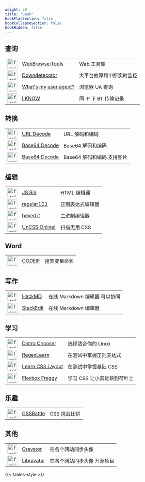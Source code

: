 ```yaml
---
weight: 30
title: "Geek"
bookFlatSection: false
bookCollapseSection: false
bookHidden: false
---
```





## 查询

|  |  |  |
| :----: | ---- | ---- |
| <img loading="lazy" width="32px" alt="favicon" src="https://favicon.im/webbrowsertools.com"> | [WebBrowserTools](https://webbrowsertools.com/) | Web 工具集 |
| <img loading="lazy" width="32px" alt="favicon" src="https://favicon.im/cdn2.downdetector.com"> | [Downdetecotor](https://downdetector.com/) | 大平台故障和中断实时监控 |
| <img loading="lazy" width="32px" alt="favicon" src="https://favicon.im/www.whatsmyua.info"> | [What's my user agent?](https://www.whatsmyua.info/) | 浏览器 UA 查询 |
| <img loading="lazy" width="32px" alt="favicon" src="https://favicon.im/iknowwhatyoudownload.com"> | [I KNOW](https://iknowwhatyoudownload.com/) | 同 IP 下 BT 传输记录 |

## 转换

|  |  |  |
| :----: | ---- | ---- |
| <img loading="lazy" width="32px" alt="favicon" src="https://favicon.im/cdn.urldecoder.org"> | [URL Decode](https://www.urldecoder.org/) | URL 解码和编码 |
| <img loading="lazy" width="32px" alt="favicon" src="https://favicon.im/cdn.base64decode.org"> | [Base64 Decode](https://www.base64decode.org/) | Base64 解码和编码 |
| <img loading="lazy" width="32px" alt="favicon" src="https://favicon.im/www.base64decode.net"> | [Base64 Decode](https://www.base64decode.net/) | Base64 解码和编码 支持图片 |

## 编辑

|  |  |  |
| :----: | ---- | ---- |
| <img loading="lazy" width="32px" alt="favicon" src="https://favicon.im/jsbin.com"> | [JS Bin](https://jsbin.com/) | HTML 编辑器 |
| <img loading="lazy" width="32px" alt="favicon" src="https://favicon.im/regex101.com"> | [regular101](https://regex101.com/) | 正则表达式编辑器 |
| <img loading="lazy" width="32px" alt="favicon" src="https://favicon.im/hexed.it"> | [hexed.it](https://hexed.it/) | 二进制编辑器 |
| <img loading="lazy" width="32px" alt="favicon" src="https://favicon.im/uncss-online.com"> | [UnCSS Online!](https://uncss-online.com/) | 扫描无用 CSS |

## Word

|  |  |  |
| :----: | ---- | ---- |
| <img loading="lazy" width="32px" alt="favicon" src="https://favicon.im/pages.github.com"> | [CODEIF](https://unbug.github.io/codelf/) | 搜索变量命名 |

## 写作

|  |  |  |
| :----: | ---- | ---- |
| <img loading="lazy" width="32px" alt="favicon" src="https://favicon.im/hackmd.io"> | [HackMD](https://hackmd.io/) | 在线 Markdown 编辑器 可以协同 |
| <img loading="lazy" width="32px" alt="favicon" src="https://favicon.im/stackedit.io"> | [StackEdit](https://stackedit.io/app) | 在线 Markdown 编辑器 |

## 学习

|  |  |  |
| :----: | ---- | ---- |
| <img loading="lazy" width="32px" alt="favicon" src="https://favicon.im/distrochooser.de"> | [Distro Chooser](https://distrochooser.de/) | 选择适合你的 Linux |
| <img loading="lazy" width="32px" alt="favicon" src="https://favicon.im/regexlearn.com"> | [RegexLearn](https://regexlearn.com/) | 在测试中掌握正则表达式 |
| <img loading="lazy" width="32px" alt="favicon" src="https://favicon.im/learnlayout.com"> | [Learn CSS Layout](https://learnlayout.com/) | 在测试中掌握基础 CSS |
| <img loading="lazy" width="32px" alt="favicon" src="https://favicon.im/flexboxfroggy.com"> | [Flexbox Freggy](http://flexboxfroggy.com/) | 学习 CSS 让小青蛙跳到荷叶上 |

## 乐趣

|  |  |  |
| :----: | ---- | ---- |
| <img loading="lazy" width="32px" alt="favicon" src="https://favicon.im/cssbattle.dev"> | [CSSBattle](https://cssbattle.dev/) | CSS 挑战比拼 |

## 其他

|  |  |  |
| :----: | ---- | ---- |
| <img loading="lazy" width="32px" alt="favicon" src="https://favicon.im/en.gravatar.com"> | [Gravator](https://www.gravatar.com/) | 在各个网站同步头像 |
| <img loading="lazy" width="32px" alt="favicon" src="https://favicon.im/www.libravatar.org"> | [Libravatar](https://www.libravatar.org/) | 在各个网站同步头像 开源项目 |

{{< tables-style >}}
